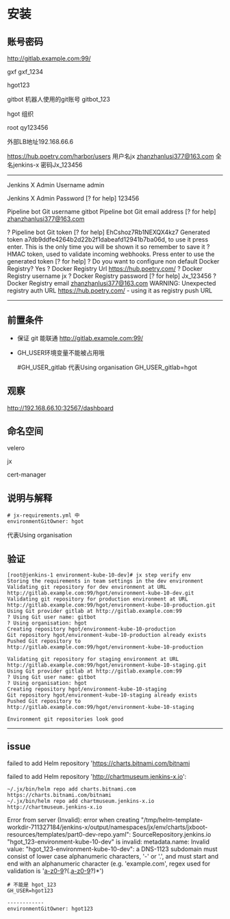 
# 安装
## 账号密码

http://gitlab.example.com:99/

gxf gxf_1234

hgot123 



gitbot  机器人使用的git账号 gitbot_123

hgot  组织

root qy123456

外部LB地址192.168.66.6

https://hub.poetry.com/harbor/users   用户名jx  zhanzhanlusi377@163.com  全名jenkins-x  密码Jx_123456

----



Jenkins X Admin Username admin

Jenkins X Admin Password [? for help]   123456

Pipeline bot Git username gitbot
Pipeline bot Git email address [? for help] zhanzhanlusi377@163.com

? Pipeline bot Git token [? for help]  EhCshoz7Rb1NEXQX4kz7
Generated token a7db9ddfe4264b2d22b2f1dabeafd12941b7ba06d, to use it press enter.
This is the only time you will be shown it so remember to save it
? HMAC token, used to validate incoming webhooks. Press enter to use the generated token [? for help] 
? Do you want to configure non default Docker Registry? Yes
? Docker Registry Url https://hub.poetry.com/
? Docker Registry username jx
? Docker Registry password [? for help]   Jx_123456
? Docker Registry email zhanzhanlusi377@163.com
WARNING: Unexpected registry auth URL https://hub.poetry.com/ - using it as registry push URL



--------

## 前置条件

- 保证 git 能联通 http://gitlab.example.com:99/

- GH_USER环境变量不能被占用哦

  #GH_USER_gitlab 代表Using organisation
  GH_USER_gitlab=hgot

## 观察

http://192.168.66.10:32567/dashboard

## 命名空间

velero

jx

cert-manager

##  说明与解释

```
# jx-requirements.yml 中
environmentGitOwner: hgot
```

 代表Using organisation

## 验证

```
[root@jenkins-1 environment-kube-10-dev]# jx step verify env
Storing the requirements in team settings in the dev environment
Validating git repository for dev environment at URL http://gitlab.example.com:99/hgot/environment-kube-10-dev.git
Validating git repository for production environment at URL http://gitlab.example.com:99/hgot/environment-kube-10-production.git
Using Git provider gitlab at http://gitlab.example.com:99
? Using Git user name: gitbot
? Using organisation: hgot
Creating repository hgot/environment-kube-10-production
Git repository hgot/environment-kube-10-production already exists
Pushed Git repository to http://gitlab.example.com:99/hgot/environment-kube-10-production

Validating git repository for staging environment at URL http://gitlab.example.com:99/hgot/environment-kube-10-staging.git
Using Git provider gitlab at http://gitlab.example.com:99
? Using Git user name: gitbot
? Using organisation: hgot
Creating repository hgot/environment-kube-10-staging
Git repository hgot/environment-kube-10-staging already exists
Pushed Git repository to http://gitlab.example.com:99/hgot/environment-kube-10-staging

Environment git repositories look good

```



----


## issue

failed to add Helm repository 'https://charts.bitnami.com/bitnami

failed to add Helm repository 'http://chartmuseum.jenkins-x.io': 

```
~/.jx/bin/helm repo add charts.bitnami.com https://charts.bitnami.com/bitnami
~/.jx/bin/helm repo add chartmuseum.jenkins-x.io http://chartmuseum.jenkins-x.io
```

  Error from server (Invalid): error when creating "/tmp/helm-template-workdir-711327184/jenkins-x/output/namespaces/jx/env/charts/jxboot-resources/templates/part0-dev-repo.yaml": SourceRepository.jenkins.io "hgot_123-environment-kube-10-dev" is invalid: metadata.name: Invalid value: "hgot_123-environment-kube-10-dev": a DNS-1123 subdomain must consist of lower case alphanumeric characters, '-' or '.', and must start and end with an alphanumeric character (e.g. 'example.com', regex used for validation is '[a-z0-9]([-a-z0-9]*[a-z0-9])?(\.[a-z0-9]([-a-z0-9]*[a-z0-9])?)*')

```
# 不能是 hgot_123
GH_USER=hgot123  

------------
environmentGitOwner: hgot123

```

